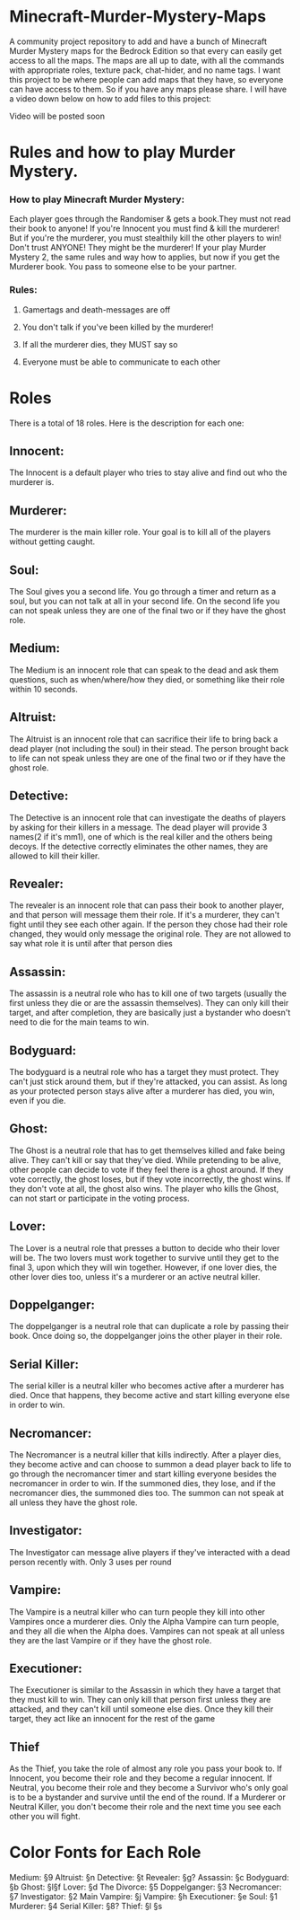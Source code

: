 # Minecraft-Murder-Mystery-Maps
A community project repository to add and have a bunch of Minecraft Murder Mystery maps for the Bedrock Edition so that every can easily get access to all the maps.
The maps are all up to date, with all the commands with appropriate roles, texture pack, chat-hider, and no name tags.
I want this project to be where people can add maps that they have, so everyone can have access to them. So if you have any maps please share.
I will have a video down below on how to add files to this project:

Video will be posted soon

# Rules and how to play Murder Mystery.

### How to play Minecraft Murder Mystery:

Each player goes through the Randomiser & gets a book.They must not read their book to anyone! If you're Innocent you must find & kill the murderer! But if you're the murderer, you must stealthily kill the other players to win! Don't trust ANYONE! They might be the murderer! If your play Murder Mystery 2, the same rules and way how to applies, but now if you get the Murderer book. You pass to someone else to be your partner.

### Rules:

1. Gamertags and
death-messages
are off

2. You don't
talk if you've
been killed by 
the murderer!

3. If all the
murderer dies, 
they MUST say
so

4. Everyone must
be able to
communicate to
each other


# Roles

There is a total of 18 roles. Here is the description for each one:

## Innocent:

The Innocent is a default player who tries to stay alive and find out who the murderer is.

## Murderer:

The murderer is the main killer role. Your goal is to kill all of the players without getting caught.

## Soul:

The Soul gives you a second life. You go through a timer and return as a soul, but you can not talk at all in your second life. On the second life you can not speak unless they are one of the final two or if they have the ghost role.

## Medium:

The Medium is an innocent role that can speak to the dead and ask them questions, such as when/where/how they died, or something like their role within 10 seconds.

## Altruist:

The Altruist is an innocent role that can sacrifice their life to bring back a dead player (not including the soul) in their stead. The person brought back to life can not speak unless they are one of the final two or if they have the ghost role.

## Detective:

The Detective is an innocent role that can investigate the deaths of players by asking for their killers in a message. The dead player will provide 3 names(2 if it's mm1), one of which is the real killer and the others being decoys. If the detective correctly eliminates the other names, they are allowed to kill their killer.

## Revealer:

The revealer is an innocent role that can pass their book to another player, and that person will message them their role. If it's a murderer, they can't fight until they see each other again. If the person they chose had their role changed, they would only message the original role. They are not allowed to say what role it is until after that person dies

## Assassin:

The assassin is a neutral role who has to kill one of two targets (usually the first unless they die or are the assassin themselves). They can only kill their target, and after completion, they are basically just a bystander who doesn't need to die for the main teams to win.

## Bodyguard:

The bodyguard is a neutral role who has a target they must protect. They can't just stick around them, but if they're attacked, you can assist. As long as your protected person stays alive after a murderer has died, you win, even if you die.

## Ghost:

The Ghost is a neutral role that has to get themselves killed and fake being alive. They can't kill or say that they've died. While pretending to be alive, other people can decide to vote if they feel there is a ghost around. If they vote correctly, the ghost loses, but if they vote incorrectly, the ghost wins. If they don't vote at all, the ghost also wins. The player who kills the Ghost, can not start or participate in the voting process.

## Lover:

The Lover is a neutral role that presses a button to decide who their lover will be. The two lovers must work together to survive until they get to the final 3, upon which they will win together. However, if one lover dies, the other lover dies too, unless it's a murderer or an active neutral killer.

## Doppelganger:

The doppelganger is a neutral role that can duplicate a role by passing their book. Once doing so, the doppelganger joins the other player in their role.

## Serial Killer:

The serial killer is a neutral killer who becomes active after a murderer has died. Once that happens, they become active and start killing everyone else in order to win.

## Necromancer:

The Necromancer is a neutral killer that kills indirectly. After a player dies, they become active and can choose to summon a dead player back to life to go through the necromancer timer and start killing everyone besides the necromancer in order to win. If the summoned dies, they lose, and if the necromancer dies, the summoned dies too. The summon can not speak at all unless they have the ghost role.

## Investigator:

The Investigator can message alive players if they've interacted with a dead person recently with. Only 3 uses per round

## Vampire:

The Vampire is a neutral killer who can turn people they kill into other Vampires once a murderer dies. Only the Alpha Vampire can turn people, and they all die when the Alpha does. Vampires can not speak at all unless they are the last Vampire or if they have the ghost role.

## Executioner:

The Executioner is similar to the Assassin in which they have a target that they must kill to win. They can only kill that person first unless they are attacked, and they can't kill until someone else dies. Once they kill their target, they act like an innocent for the rest of the game

## Thief

As the Thief, you take the role of almost any role you pass your book to.
If Innocent, you become their role and they become a regular innocent. If Neutral, you become their role and they become a Survivor who's only goal is to be a bystander and survive until the end of the round. If a Murderer or Neutral Killer, you don't become their role and the next time you see each other you will fight.

# Color Fonts for Each Role

Medium: §9
Altruist: §n
Detective: §t
Revealer: §g?
Assassin: §c
Bodyguard: §b
Ghost: §l§f
Lover: §d
The Divorce: §5
Doppelganger: §3
Necromancer: §7
Investigator: §2
Main Vampire: §j
Vampire: §h
Executioner: §e
Soul: §1
Murderer: §4
Serial Killer: §8?
Thief: §l §s
